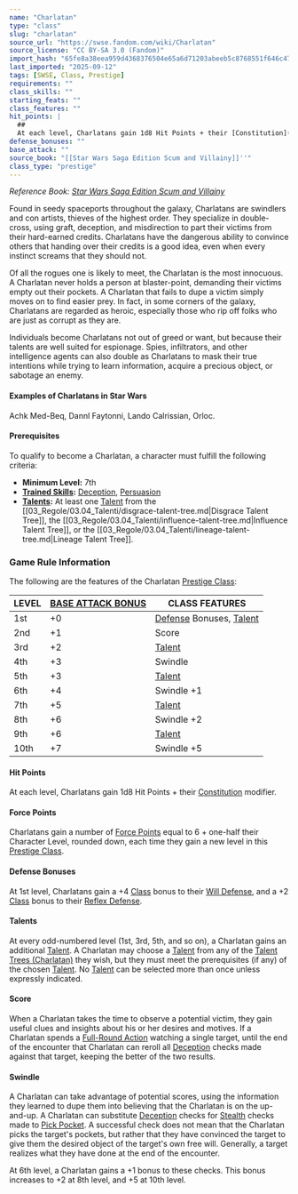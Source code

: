 ```yaml
---
name: "Charlatan"
type: "class"
slug: "charlatan"
source_url: "https://swse.fandom.com/wiki/Charlatan"
source_license: "CC BY-SA 3.0 (Fandom)"
import_hash: "65fe8a38eea959d4368376504e65a6d71203abeeb5c8768551f646c4746b08e6"
last_imported: "2025-09-12"
tags: [SWSE, Class, Prestige]
requirements: ""
class_skills: ""
starting_feats: ""
class_features: ""
hit_points: |
  ## 
  At each level, Charlatans gain 1d8 Hit Points + their [Constitution](https://swse.fandom.com/wiki/Constitution) modifier.
defense_bonuses: ""
base_attack: ""
source_book: "[[Star Wars Saga Edition Scum and Villainy]]''"
class_type: "prestige"
---
```

*Reference Book: [Star Wars Saga Edition Scum and Villainy](https://swse.fandom.com/wiki/Star_Wars_Saga_Edition_Scum_and_Villainy)*

Found in seedy spaceports throughout the galaxy, Charlatans are swindlers and con artists, thieves of the highest order. They specialize in double-cross, using graft, deception, and misdirection to part their victims from their hard-earned credits. Charlatans have the dangerous ability to convince others that handing over their credits is a good idea, even when every instinct screams that they should not.

Of all the rogues one is likely to meet, the Charlatan is the most innocuous. A Charlatan never holds a person at blaster-point, demanding their victims empty out their pockets. A Charlatan that fails to dupe a victim simply moves on to find easier prey. In fact, in some corners of the galaxy, Charlatans are regarded as heroic, especially those who rip off folks who are just as corrupt as they are.

Individuals become Charlatans not out of greed or want, but because their talents are well suited for espionage. Spies, infiltrators, and other intelligence agents can also double as Charlatans to mask their true intentions while trying to learn information, acquire a precious object, or sabotage an enemy.

#### **Examples of Charlatans in Star Wars**
Achk Med-Beq, Dannl Faytonni, Lando Calrissian, Orloc.
#### **Prerequisites**
To qualify to become a Charlatan, a character must fulfill the following criteria:
- **Minimum Level:** 7th
- **[Trained Skills](https://swse.fandom.com/wiki/Trained_Skills):** [Deception](https://swse.fandom.com/wiki/Deception), [Persuasion](https://swse.fandom.com/wiki/Persuasion)
- **[Talents](https://swse.fandom.com/wiki/Talents):** At least one [Talent](https://swse.fandom.com/wiki/Talent) from the [[03_Regole/03.04_Talenti/disgrace-talent-tree.md|Disgrace Talent Tree]], the [[03_Regole/03.04_Talenti/influence-talent-tree.md|Influence Talent Tree]], or the [[03_Regole/03.04_Talenti/lineage-talent-tree.md|Lineage Talent Tree]].
### Game Rule Information
The following are the features of the Charlatan [Prestige Class](https://swse.fandom.com/wiki/Prestige_Class):

| LEVEL | [BASE ATTACK BONUS](https://swse.fandom.com/wiki/BASE_ATTACK_BONUS) | CLASS FEATURES |
| --- | --- | --- |
| 1st | <nowiki>+0</nowiki> | [Defense](https://swse.fandom.com/wiki/Defense) Bonuses, [Talent](https://swse.fandom.com/wiki/Talent_Trees_(Charlatan)) |
| 2nd | <nowiki>+1</nowiki> | Score |
| 3rd | <nowiki>+2</nowiki> | [Talent](https://swse.fandom.com/wiki/Talent_Trees_(Charlatan)) |
| 4th | <nowiki>+3</nowiki> | Swindle |
| 5th | <nowiki>+3</nowiki> | [Talent](https://swse.fandom.com/wiki/Talent_Trees_(Charlatan)) |
| 6th | <nowiki>+4</nowiki> | Swindle +1 |
| 7th | <nowiki>+5</nowiki> | [Talent](https://swse.fandom.com/wiki/Talent_Trees_(Charlatan)) |
| 8th | <nowiki>+6</nowiki> | Swindle +2 |
| 9th | <nowiki>+6</nowiki> | [Talent](https://swse.fandom.com/wiki/Talent_Trees_(Charlatan)) |
| 10th | <nowiki>+7</nowiki> | Swindle +5 |

#### **Hit Points**
At each level, Charlatans gain 1d8 Hit Points + their [Constitution](https://swse.fandom.com/wiki/Constitution) modifier.
#### **Force Points**
Charlatans gain a number of [Force Points](https://swse.fandom.com/wiki/Force_Points) equal to 6 + one-half their Character Level, rounded down, each time they gain a new level in this [Prestige Class](https://swse.fandom.com/wiki/Prestige_Class).
#### **Defense Bonuses**
At 1st level, Charlatans gain a +4 [Class](https://swse.fandom.com/wiki/Class) bonus to their [Will Defense](https://swse.fandom.com/wiki/Will_Defense), and a +2 [Class](https://swse.fandom.com/wiki/Class) bonus to their [Reflex Defense](https://swse.fandom.com/wiki/Reflex_Defense).
#### **Talents**
At every odd-numbered level (1st, 3rd, 5th, and so on), a Charlatan gains an additional [Talent](https://swse.fandom.com/wiki/Talent). A Charlatan may choose a [Talent](https://swse.fandom.com/wiki/Talent) from any of the [Talent Trees (Charlatan)](https://swse.fandom.com/wiki/Talent_Trees_(Charlatan)) they wish, but they must meet the prerequisites (if any) of the chosen [Talent](https://swse.fandom.com/wiki/Talent). No [Talent](https://swse.fandom.com/wiki/Talent) can be selected more than once unless expressly indicated.
#### **Score**
When a Charlatan takes the time to observe a potential victim, they gain useful clues and insights about his or her desires and motives. If a Charlatan spends a [Full-Round Action](https://swse.fandom.com/wiki/Full-Round_Action) watching a single target, until the end of the encounter that Charlatan can reroll all [Deception](https://swse.fandom.com/wiki/Deception) checks made against that target, keeping the better of the two results.

#### **Swindle**
A Charlatan can take advantage of potential scores, using the information they learned to dupe them into believing that the Charlatan is on the up-and-up. A Charlatan can substitute [Deception](https://swse.fandom.com/wiki/Deception) checks for [Stealth](https://swse.fandom.com/wiki/Stealth) checks made to [Pick Pocket](https://swse.fandom.com/wiki/Pick_Pocket). A successful check does not mean that the Charlatan picks the target's pockets, but rather that they have convinced the target to give them the desired object of the target's own free will. Generally, a target realizes what they have done at the end of the encounter.

At 6th level, a Charlatan gains a +1 bonus to these checks. This bonus increases to +2 at 8th level, and +5 at 10th level.